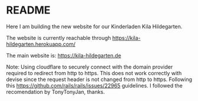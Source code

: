 # README

Here I am building the new website for our Kinderladen Kila Hildegarten.

The website is currently reachable through https://kila-hildegarten.herokuapp.com/

The main website is: https://kila-hildegarten.de

Note:
Using cloudflare to securely connect with the domain provider required to redirect from http to https. This does not work correctly with devise since the request header is not changed from http to https. Following this https://github.com/rails/rails/issues/22965 guidelines. I followed the recomendation by TonyTonyJan, thanks.
